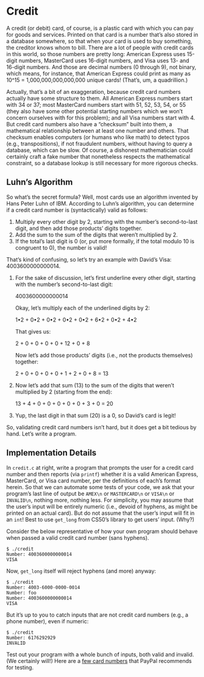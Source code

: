 # Credit

A credit (or debit) card, of course, is a plastic card with which you  can pay for goods and services. Printed on that card is a number that’s  also stored in a database somewhere, so that when your card is used to  buy something, the creditor knows whom to bill. There are a lot of  people with credit cards in this world, so those numbers are pretty  long: American Express uses 15-digit numbers, MasterCard uses 16-digit  numbers, and Visa uses 13- and 16-digit numbers.  And those are decimal  numbers (0 through 9), not binary, which means, for instance, that  American Express could print as many as 10^15 = 1,000,000,000,000,000  unique cards! (That’s, um, a quadrillion.)

Actually, that’s a bit of an exaggeration, because credit card  numbers actually have some structure to them. All American Express  numbers start with 34 or 37; most MasterCard numbers start with 51, 52,  53, 54, or 55 (they also have some other potential starting numbers  which we won’t concern ourselves with for this problem); and all Visa  numbers start with 4. But credit card numbers also have a “checksum”  built into them, a mathematical relationship between at least one number  and others. That checksum enables computers (or humans who like math)  to detect typos (e.g., transpositions), if not fraudulent numbers,  without having to query a database, which can be slow. Of course, a  dishonest mathematician could certainly craft a fake number that  nonetheless respects the mathematical constraint, so a database lookup  is still necessary for more rigorous checks.

## Luhn’s Algorithm

So what’s the secret formula?  Well, most cards use an algorithm  invented by Hans Peter Luhn of IBM. According to Luhn’s algorithm, you  can determine if a credit card number is (syntactically) valid as  follows:

1. Multiply every other digit by 2, starting with the number’s second-to-last digit, and then add those products’ digits together.
2. Add the sum to the sum of the digits that weren’t multiplied by 2.
3. If the total’s last digit is 0 (or, put more formally, if the total modulo 10 is congruent to 0), the number is valid!

That’s kind of confusing, so let’s try an example with David’s Visa: 4003600000000014.

1. For the sake of discussion, let’s first underline every other digit, starting with the number’s second-to-last digit:

   4003600000000014

   Okay, let’s multiply each of the underlined digits by 2:

   1•2 + 0•2 + 0•2 + 0•2 + 0•2 + 6•2 + 0•2 + 4•2

   That gives us:

   2 + 0 + 0 + 0 + 0 + 12 + 0 + 8

   Now let’s add those products’ digits (i.e., not the products themselves) together:

   2 + 0 + 0 + 0 + 0 + 1 + 2 + 0 + 8 = 13

2. Now let’s add that sum (13) to the sum of the digits that weren’t multiplied by 2 (starting from the end):

   13 + 4 + 0 + 0 + 0 + 0 + 0 + 3 + 0 = 20

3. Yup, the last digit in that sum (20) is a 0, so David’s card is legit!

So, validating credit card numbers isn’t hard, but it does get a bit tedious by hand. Let’s write a program.

## Implementation Details

In `credit.c` at right, write a program that prompts the user for a credit card number and then reports (via `printf`)  whether it is a valid American Express, MasterCard, or Visa card  number, per the definitions of each’s format herein. So that we can  automate some tests of your code, we ask that your program’s last line  of output be `AMEX\n` or `MASTERCARD\n` or `VISA\n` or `INVALID\n`,  nothing more, nothing less. For simplicity, you may assume that the  user’s input will be entirely numeric (i.e., devoid of hyphens, as might  be printed on an actual card). But do not assume that the user’s input  will fit in an `int`! Best to use `get_long` from CS50’s library to get users’ input. (Why?)

Consider the below representative of how your own program should behave when passed a valid credit card number (sans hyphens).

```
$ ./credit
Number: 4003600000000014
VISA
```

Now, `get_long` itself will reject hyphens (and more) anyway:

```
$ ./credit
Number: 4003-6000-0000-0014
Number: foo
Number: 4003600000000014
VISA
```

But it’s up to you to catch inputs that are not credit card numbers (e.g., a phone number), even if numeric:

```
$ ./credit
Number: 6176292929
INVALID
```

Test out your program with a whole bunch of inputs, both valid and invalid. (We certainly will!) Here are a [few card numbers](https://developer.paypal.com/docs/classic/payflow/payflow-pro/payflow-pro-testing/#credit-card-numbers-for-testing) that PayPal recommends for testing. 
